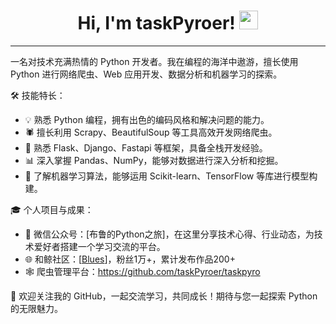   <h1 align="center">
Hi, I'm taskPyroer!
	<a href="https://github.com/Bouaskaoun" target="_self">
		<img src="https://media.giphy.com/media/hvRJCLFzcasrR4ia7z/giphy.gif" width="30">
	</a>
</h1>

<hr>

一名对技术充满热情的 Python 开发者。我在编程的海洋中遨游，擅长使用 Python 进行网络爬虫、Web 应用开发、数据分析和机器学习的探索。

🛠️ 技能特长：
- 💡 熟悉 Python 编程，拥有出色的编码风格和解决问题的能力。
- 🕷️ 擅长利用 Scrapy、BeautifulSoup 等工具高效开发网络爬虫。
- 🚀 熟悉 Flask、Django、Fastapi 等框架，具备全栈开发经验。
- 📊 深入掌握 Pandas、NumPy，能够对数据进行深入分析和挖掘。
- 🧠 了解机器学习算法，能够运用 Scikit-learn、TensorFlow 等库进行模型构建。
  
🎓 个人项目与成果：
- 📢 微信公众号：[布鲁的Python之旅]，在这里分享技术心得、行业动态，为技术爱好者搭建一个学习交流的平台。
- 🌐 和鲸社区：[[Blues](https://www.heywhale.com/home/user/profile/5eef5c2435465c002d90c878)]，粉丝1万+，累计发布作品200+
- 🕸️ 爬虫管理平台：https://github.com/taskPyroer/taskpyro
  
🤝 欢迎关注我的 GitHub，一起交流学习，共同成长！期待与您一起探索 Python 的无限魅力。


